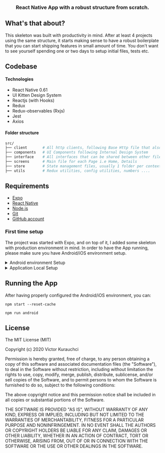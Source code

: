 
<div align="center">

  ### React Native App with a robust structure from scratch.

</div>

## What's that about?

This skeleton was built with productivity in mind. After at least 4 projects using the same structure, it starts making sense to have a robust boilerplate that you can start shipping features in small amount of time. You don't want to see yourself spending one or two days to setup initial files, tests etc.

## Codebase

#### Technologies
* React Native 0.61
* UI Kitten Design System
* Reactjs (with Hooks)
* Redux
* Redux-observables (Rxjs)
* Jest
* Axios

#### Folder structure

```sh
src/
├── client       # All http clients, following Base Http file that also uses Axios library for http calls
├── components   # UI Components following Internal Design System
├── interface    # All interfaces that can be shared between other files
├── screens      # Main file for each Page i.e Home, Details
├── store        # State management files, usually 1 folder per context, containing reducers, epics, actions, types
├── utils        # Redux utilities, config utilities, numbers ....
```
## Requirements

* [Expo](https://expo.io/)
* [React Native](https://github.com/facebook/react-native)
* [Node.js](http://nodejs.org/)
* [Git](https://git-scm.com/)
* [GitHub account](https://github.com/)

### First time setup

The project was started with Expo, and on top of it, I added some skeleton with production environment in mind.
In order to have the App running, please make sure you have Android/iOS environment setup.

<details>
<summary>Android environment Setup</summary>
  
1. Download and install Java [(preferably Java 8)](https://www.oracle.com/technetwork/java/javase/downloads/jdk8-downloads-2133151.html)
2. Download [Android Studio](https://developer.android.com/studio)
3. Follow the set up prompts and select the following components when prompted at the SDK Manager step:

* Build Tools: 28.0.2
* SDK: 16 & 27
* NDK

3. Create virtual device for local execution. Run ` adb devices` to list available devices
4. Import the project into Android Studio using the `Existing project in filesystem` option and select the `android` directory in the project root
5. Let Android Studio parse the build scripts and pull in required dependencies (this might take a while for the first build)

NOTE: To use platform tools like `adb` on the command line you will need to add `$ANDROID_HOME/platform-tools` to the `$PATH`. `$ANDROID_HOME` is the root of your android sdk installation which might also require manually setting in your shell rc files ie (`.bashrc`, `.zshrc`).
</details>

<details>
<summary>Application Local Setup</summary>
  
1. Clone the repo
2. `npm install`
3. Make sure a device is available with `adb devices`
4. Go to `/android` and edit the following files
    1. Execute `cp release-keystore.properties.dist release-keystore.properties` and replace the local variables
    2. Replace `local.properties` file content paths with your user
5. `npm run android`
</details>

## Running the App

After having properly configured the Android/iOS environment, you can:

`npm start --reset-cache`

`npm run android`

## License

The MIT License (MIT)

Copyright (c) 2020 Victor Kurauchci

Permission is hereby granted, free of charge, to any person obtaining a copy of this software and associated documentation files (the "Software"), to deal in the Software without restriction, including without limitation the rights to use, copy, modify, merge, publish, distribute, sublicense, and/or sell copies of the Software, and to permit persons to whom the Software is furnished to do so, subject to the following conditions:

The above copyright notice and this permission notice shall be included in all copies or substantial portions of the Software.

THE SOFTWARE IS PROVIDED "AS IS", WITHOUT WARRANTY OF ANY KIND, EXPRESS OR IMPLIED, INCLUDING BUT NOT LIMITED TO THE WARRANTIES OF MERCHANTABILITY, FITNESS FOR A PARTICULAR PURPOSE AND NONINFRINGEMENT. IN NO EVENT SHALL THE AUTHORS OR COPYRIGHT HOLDERS BE LIABLE FOR ANY CLAIM, DAMAGES OR OTHER LIABILITY, WHETHER IN AN ACTION OF CONTRACT, TORT OR OTHERWISE, ARISING FROM, OUT OF OR IN CONNECTION WITH THE SOFTWARE OR THE USE OR OTHER DEALINGS IN THE SOFTWARE.
